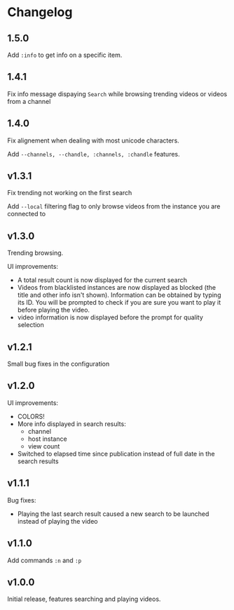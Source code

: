 Changelog
=========

1.5.0
---

Add `:info` to get info on a specific item.

1.4.1
-----

Fix info message dispaying `Search` while browsing trending videos or videos from a channel

1.4.0
-----

Fix alignement when dealing with most unicode characters.

Add `--channels, --chandle, :channels, :chandle` features.

v1.3.1
------

Fix trending not working on the first search

Add `--local` filtering flag to only browse videos from the instance you are connected to


v1.3.0
------
Trending browsing.

UI improvements:

- A total result count is now displayed for the current search
- Videos from blacklisted instances are now displayed as blocked (the title and other info isn't shown).
Information can be obtained by  typing its ID.
You will be prompted to check if you are sure you want to play it before playing the video.
- video information is now displayed before the prompt for quality selection


v1.2.1
------
Small bug fixes in the configuration

v1.2.0
------
UI improvements:

- COLORS!
- More info displayed in search results:
    - channel
    - host instance
    - view count
- Switched to elapsed time since publication instead of full date in the search results

v1.1.1
------
Bug fixes:

- Playing the last search result caused a new search to be launched instead of playing the video

v1.1.0
------
Add commands `:n` and `:p`

v1.0.0
------
Initial release, features searching and playing videos.
